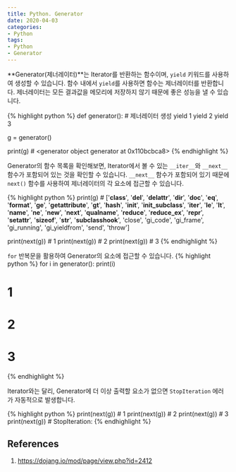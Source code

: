 ```yaml
---
title: Python. Generator
date: 2020-04-03
categories:
- Python
tags:
- Python
- Generator
---
```


**Generator(제너레이터)**는 Iterator를 반환하는 함수이며, `yield` 키워드를 사용하여 생성할 수 있습니다. 함수 내에서 `yield`를 사용하면 함수는 제너레이터를 반환합니다. 제너레이터는 모든 결과값을 메모리에 저장하지 않기 때문에 좋은 성능을 낼 수 있습니다.

{% highlight python %}
def generator(): # 제너레이터 생성
    yield 1
    yield 2
    yield 3

g = generator()

print(g) # <generator object generator at 0x110bcbca8>
{% endhighlight %}

Generator의 함수 목록을 확인해보면, Iterator에서 볼 수 있는 `__iter__`와 `__next__` 함수가 포함되어 있는 것을 확인할 수 있습니다. `__next__` 함수가 포함되어 있기 때문에 `next()` 함수를 사용하여 제너레이터의 각 요소에 접근할 수 있습니다.

{% highlight python %}
print(g) # ['__class__', '__del__', '__delattr__', '__dir__', '__doc__', '__eq__', '__format__', '__ge__', '__getattribute__', '__gt__', '__hash__', '__init__', '__init_subclass__', '__iter__', '__le__', '__lt__', '__name__', '__ne__', '__new__', '__next__', '__qualname__', '__reduce__', '__reduce_ex__', '__repr__', '__setattr__', '__sizeof__', '__str__', '__subclasshook__', 'close',
 'gi_code', 'gi_frame', 'gi_running', 'gi_yieldfrom', 'send', 'throw']
 
print(next(g)) # 1
print(next(g)) # 2
print(next(g)) # 3
{% endhighlight %}

`for` 반복문을 활용하여 Generator의 요소에 접근할 수 있습니다. 
{% highlight python %}
for i in generator():
    print(i) 
# 1
# 2
# 3
{% endhighlight %}

Iterator와는 달리, Generator에 더 이상 출력할 요소가 없으면 `StopIteration` 에러가 자동적으로 발생합니다. 

{% highlight python %}
print(next(g)) # 1
print(next(g)) # 2
print(next(g)) # 3
print(next(g)) # StopIteration:
{% endhighlight %}

## References
1. https://dojang.io/mod/page/view.php?id=2412





